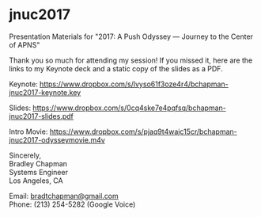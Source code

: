 # jnuc2017
Presentation Materials for "2017: A Push Odyssey — Journey to the Center of APNS"

Thank you so much for attending my session!  If you missed it, here are the links to my Keynote deck and a static copy of the slides as a PDF.


Keynote: https://www.dropbox.com/s/lvyso61f3oze4r4/bchapman-jnuc2017-keynote.key

Slides: https://www.dropbox.com/s/0cq4ske7e4pqfsq/bchapman-jnuc2017-slides.pdf

Intro Movie: https://www.dropbox.com/s/pjaq9t4wajc15cr/bchapman-jnuc2017-odysseymovie.m4v


Sincerely,  
Bradley Chapman  
Systems Engineer  
Los Angeles, CA  

Email: bradtchapman@gmail.com  
Phone: (213) 254-5282  (Google Voice)  

